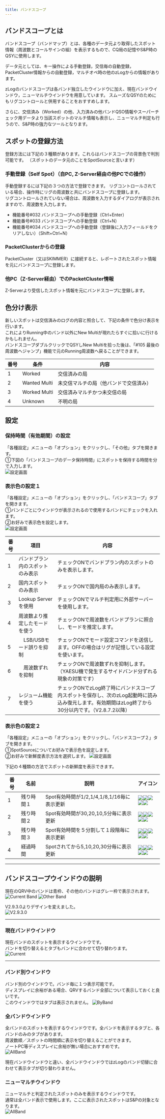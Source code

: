 ```yaml
---
title: バンドスコープ
---
```


## バンドスコープとは

バンドスコープ（バンドマップ）とは、各種のデータ元より取得したスポット情報（周波数とコールサインの組）を表示するもので、CQ局の記憶やS&P時のQSYに使用します。

データ元としては、キー操作による手動登録，交信毎の自動登録，PacketCluster情報からの自動登録，マルチオペ時の他のzLogからの情報があります。

zLogのバンドスコープは各バンド独立したウインドウに加え、現在バンドウインドウ，ニューマルチウインドウを用意しています。
スムーズなQSYのためにもリグコントロールと併用することをおすすめします。

さらに、交信済み（Worked）の他、入力済みの他バンドQSO情報やスーパーチェック用データより当該スポットのマルチ情報も表示し、ニューマルチ判定も行うので、S&P時の強力なツールとなります。

## スポットの登録方法

登録方法には下記の３種類があります。これらはバンドスコープの背景色で判別可能です。
（スポットのデータ元のことをSpotSourceと言います）

### 手動登録（Self Spot）（自PC, Z-Server経由の他PCでの操作）

手動登録するには下記の３つの方法で登録できます。
リグコントロールされている場合、操作時にリグの周波数と共にバンドスコープに登録します。  
リグコントロールされていない場合は、周波数を入力するダイアログが表示されますので、周波数を入力します。

* 機能番号#032 バンドスコープへの手動登録（Ctrl+Enter）
* 機能番号#033 バンドスコープへの手動登録（Ctrl+N）
* 機能番号#034 バンドスコープへの手動登録（登録後に入力フィールドをクリアしない）（Shift+Ctrl+N）

### PacketClusterからの登録

PacketCluster（又はSKIMMER）に接続すると、レポートされたスポット情報を元にバンドスコープに登録します。

### 他PC（Z-Server経由）でのPacketCluster情報

Z-Serverより受信したスポット情報を元にバンドスコープに登録します。    



## 色分け表示

新しいスポットは交信済みのログの内容と照合して、下記の条件で色分け表示を行います。  
これによりRunning中のバンド以外にNew Multiが現れたらすぐに拾いに行けるかもしれません。  
バンドスコープダブルクリックでQSYしNew Multiを拾った後は、「#105 最後の周波数へジャンプ」機能で元のRunning周波数へ戻ることができます。  

|番号|条件|内容|
| --- | --- | --- |
|1|Worked|交信済みの局|
|2|Wanted Multi|未交信マルチの局（他バンドで交信済み）|
|3|Worked Multi|交信済みマルチかつ未交信の局|
|4|Unknown|不明の局|


## 設定

### 保持時間（有効期間）の設定
「各種設定」メニューの「オプション」をクリックし、「その他」タブを開きます。  
①下図の「バンドスコープのデータ保持時間」にスポットを保持する時間を分で入力します。  
![設定画面](https://github.com/nextzlog/use.zlog.org/blob/master/images/bandscope_option3.png?raw=true)  

### 表示色の設定１
「各種設定」メニューの「オプション」をクリックし、「バンドスコープ」タブを開きます。  
①バンドごとにウインドウが表示されるので使用するバンドにチェックを入れます。  
②お好みで表示色を設定します。  
![設定画面](https://github.com/nextzlog/use.zlog.org/blob/master/images/bandscope_option1.png?raw=true)  

|番号|項目|内容|
| --- | --- | --- |
|1|バンドプラン内のスポットのみ表示|チェックONでバンドプラン内のスポットのみを表示します。|
|2|国内スポットのみ表示|チェックONで国内局のみ表示します。|
|3|Lookup Serverを使用|チェックONでマルチ判定用に外部サーバーを使用します。|
|4|周波数より推定したモードを使う|チェックONで周波数をバンドプランに照合し、モードを推定します。|
|5|　LSB/USBモード誤りを抑制|チェックONでモード設定コマンドを送信します。OFFの場合はリグが記憶している設定を使います。|
|6|　周波数ずれを抑制|チェックONで周波数ずれを抑制します。（YAESU機で発生するサイドバンド分ずれる現象の対策です）|
|7|レジューム機能を使う|チェックONでzLog終了時にバンドスコープ内スポットを保存し、次のzLog起動時に読み込み復元します。有効期間はzLog終了から30分以内です。（V2.8.7.2以降）|

### 表示色の設定２
「各種設定」メニューの「オプション」をクリックし、「バンドスコープ２」タブを開きます。  
①SpotSourceについてお好みで表示色を設定します。  
②お好みで新鮮度表示方法を選択します。
![設定画面](https://github.com/nextzlog/use.zlog.org/blob/master/images/bandscope_option2.png?raw=true)


下記の４種類の方法でスポットの新鮮度を表示できます。  

| 番号 | 名前 | 説明 | アイコン |
| --- | --- | --- | --- |
|1|残り時間１|Spot有効時間が1/2,1/4,1/8,1/16毎に表示更新|![](https://raw.githubusercontent.com/jr8ppg/zLog/images/bs_t4.png)![](https://raw.githubusercontent.com/jr8ppg/zLog/images/bs_t3.png)![](https://raw.githubusercontent.com/jr8ppg/zLog/images/bs_t2.png)![](https://raw.githubusercontent.com/jr8ppg/zLog/images/bs_t1.png)![](https://raw.githubusercontent.com/jr8ppg/zLog/images/bs_t0.png)|
|2|残り時間２|Spot有効時間が30,20,10,5分毎に表示更新|![](https://raw.githubusercontent.com/jr8ppg/zLog/images/bs_n4.png)![](https://raw.githubusercontent.com/jr8ppg/zLog/images/bs_n3.png)![](https://raw.githubusercontent.com/jr8ppg/zLog/images/bs_n2.png)![](https://raw.githubusercontent.com/jr8ppg/zLog/images/bs_n1.png)![](https://raw.githubusercontent.com/jr8ppg/zLog/images/bs_n0.png)|
|3|残り時間３|Spot有効時間を５分割して１段階毎に表示更新|![](https://raw.githubusercontent.com/jr8ppg/zLog/images/bs_t4.png)![](https://raw.githubusercontent.com/jr8ppg/zLog/images/bs_t3.png)![](https://raw.githubusercontent.com/jr8ppg/zLog/images/bs_t2.png)![](https://raw.githubusercontent.com/jr8ppg/zLog/images/bs_t1.png)![](https://raw.githubusercontent.com/jr8ppg/zLog/images/bs_t0.png)|
|4|経過時間|Spotされてから5,10,20,30分毎に表示更新|![](https://raw.githubusercontent.com/jr8ppg/zLog/images/bs_e0.png)![](https://raw.githubusercontent.com/jr8ppg/zLog/images/bs_e1.png)![](https://raw.githubusercontent.com/jr8ppg/zLog/images/bs_e2.png)![](https://raw.githubusercontent.com/jr8ppg/zLog/images/bs_e3.png)![](https://raw.githubusercontent.com/jr8ppg/zLog/images/bs_e4.png)|

---
## バンドスコープウインドウの説明

現在のQRV中のバンドは青枠、その他のバンドはグレー枠で表示されます。  
![Current Band](https://raw.githubusercontent.com/jr8ppg/zLog/images/bandscope1_1.png)
![Other Band](https://raw.githubusercontent.com/jr8ppg/zLog/images/bandscope1_2.png)

V2.9.3.0よりデザインを変えました。  
![V2.9.3.0](https://raw.githubusercontent.com/jr8ppg/zLog/images/bandscope_v2930.png)


---
### 現在バンドウインドウ

現在バンドのスポットを表示するウインドウです。  
バンドを切り替えるとタブもバンドに合わせて切り替わります。  
![Current](https://github.com/nextzlog/use.zlog.org/blob/master/images/bandscope_current.png?raw=true)

---
### バンド別ウインドウ

バンド別のウインドウで。バンド毎に１つ表示可能です。  
ディスプレイに余裕がある場合、QRVするバンド全部について表示しておくと良いです。  
このウインドウではタブは表示されません。
![ByBand](https://github.com/nextzlog/use.zlog.org/blob/master/images/bandscope_band.png?raw=true)

### 全バンドウインドウ

全バンドのスポットを表示するウインドウです。全バンドを表示するタブと、各バンドのみのタブがあります。  
周波数順／スポットの時間順に表示を切り替えることができます。  
ノートPC等ディスプレイに余裕が無い場合におすすめです。  
![AllBand](https://github.com/nextzlog/use.zlog.org/blob/master/images/bandscope_all.png?raw=true)

現在バンドウインドウと違い、全バンドウインドウではzLogのバンド切替に合わせて表示タブが切り替わりません。  

### ニューマルチウインドウ

ニューマルチと判定されたスポットのみを表示するウインドウです。  
通常は全バンド表示で使用します。ここに表示されたスポットはS&Pの対象となります。  
![AllBand](https://github.com/nextzlog/use.zlog.org/blob/master/images/bandscope_newmulti.png?raw=true)

